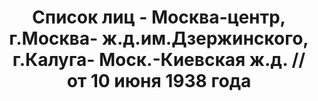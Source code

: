 ---
title: Список лиц - Москва-центр, г.Москва- ж.д.им.Дзержинского, г.Калуга- Моск.-Киевская
  ж.д. // от 10 июня 1938 года
description: РГАСПИ, ф.17, оп.171, дело 417, лист 184
images:
- /disk/pictures/v09/17-171-417-184.jpg
- /disk/pictures/v09/17-171-417-185.jpg
- /disk/pictures/v09/17-171-417-186.jpg
- /disk/pictures/v09/17-171-417-187.jpg
- /disk/pictures/v09/17-171-417-188.jpg
- /disk/pictures/v09/17-171-417-189.jpg
---